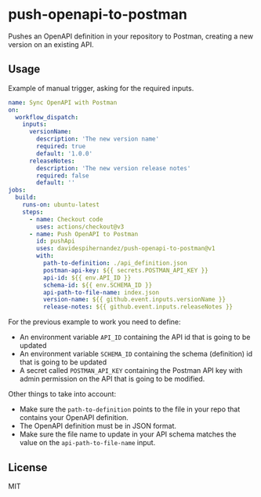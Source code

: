 # push-openapi-to-postman

Pushes an OpenAPI definition in your repository to Postman, creating a new version on an existing API.


## Usage
Example of manual trigger, asking for the required inputs.

```yaml
name: Sync OpenAPI with Postman
on:
  workflow_dispatch:
    inputs:
      versionName:
        description: 'The new version name'
        required: true
        default: '1.0.0'
      releaseNotes:
        description: 'The new version release notes'
        required: false
        default: ''
jobs:
  build:
    runs-on: ubuntu-latest
    steps:
      - name: Checkout code
        uses: actions/checkout@v3
      - name: Push OpenAPI to Postman
        id: pushApi
        uses: davidespihernandez/push-openapi-to-postman@v1
        with:
          path-to-definition: ./api_definition.json
          postman-api-key: ${{ secrets.POSTMAN_API_KEY }}
          api-id: ${{ env.API_ID }}
          schema-id: ${{ env.SCHEMA_ID }}
          api-path-to-file-name: index.json
          version-name: ${{ github.event.inputs.versionName }}
          release-notes: ${{ github.event.inputs.releaseNotes }}
```

For the previous example to work you need to define:
- An environment variable `API_ID` containing the API id that is going to be updated
- An environment variable `SCHEMA_ID` containing the schema (definition) id that is going to be updated
- A secret called `POSTMAN_API_KEY` containing the Postman API key with admin permission on the API that is going to be modified.

Other things to take into account:

* Make sure the `path-to-definition` points to the file in your repo that contains your OpenAPI definition. 
* The OpenAPI definition must be in JSON format.
* Make sure the file name to update in your API schema matches the value on the `api-path-to-file-name` input.  


## License

MIT

